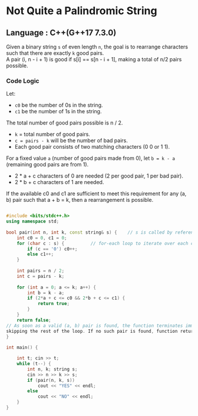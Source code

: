 # Not Quite a Palindromic String
## Language : C++(G++17 7.3.0)

Given a binary string `s` of even length `n`, the goal is to rearrange characters such that there are exactly `k` good pairs.  
A pair (i, n - i + 1) is good if s[i] == s[n - i + 1], making a total of n/2 pairs possible.

### Code Logic

Let:
- `c0` be the number of 0s in the string.
- `c1` be the number of 1s in the string.  

The total number of good pairs possible is n / 2.  

- `k` = total number of good pairs.   
- `c = pairs - k` will be the number of bad pairs. 
- Each good pair consists of two matching characters (0 0 or 1 1).  

For a fixed value `a` (number of good pairs made from 0), let `b = k - a` (remaining good pairs are from 1).

- 2 * a + c characters of 0 are needed (2 per good pair, 1 per bad pair).
- 2 * b + c characters of 1 are needed.

If the available c0 and c1 are sufficient to meet this requirement for any (a, b) pair such that a + b = k, then a rearrangement is possible.

```cpp

#include <bits/stdc++.h>
using namespace std;
 
bool pair(int n, int k, const string& s) {    // s is called by reference as a constant to ensure it is not modified inside the function.
    int c0 = 0, c1 = 0;
    for (char c : s) {          // for-each loop to iterate over each character in the string
        if (c == '0') c0++;
        else c1++;
    }
 
    int pairs = n / 2;
    int c = pairs - k; 
    
    for (int a = 0; a <= k; a++) {
        int b = k - a;
        if (2*a + c <= c0 && 2*b + c <= c1) {
            return true;
        }
    }
    return false;
// As soon as a valid (a, b) pair is found, the function terminates immediately by returning true,  
skipping the rest of the loop. If no such pair is found, function returns false.
}
 
int main() {

    int t; cin >> t;
    while (t--) {
        int n, k; string s;
        cin >> n >> k >> s;
        if (pair(n, k, s))
            cout << "YES" << endl;
        else
            cout << "NO" << endl;
    }
}

```

